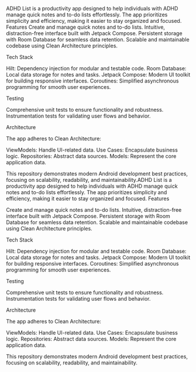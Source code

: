 ADHD List is a productivity app designed to help individuals with ADHD manage quick notes and to-do lists effortlessly. The app prioritizes simplicity and efficiency, making it easier to stay organized and focused.
Features
Create and manage quick notes and to-do lists.
Intuitive, distraction-free interface built with Jetpack Compose.
Persistent storage with Room Database for seamless data retention.
Scalable and maintainable codebase using Clean Architecture principles.

Tech Stack

Hilt: Dependency injection for modular and testable code.
Room Database: Local data storage for notes and tasks.
Jetpack Compose: Modern UI toolkit for building responsive interfaces.
Coroutines: Simplified asynchronous programming for smooth user experiences.

Testing

Comprehensive unit tests to ensure functionality and robustness.
Instrumentation tests for validating user flows and behavior.

Architecture

The app adheres to Clean Architecture: 

ViewModels: Handle UI-related data.
Use Cases: Encapsulate business logic.
Repositories: Abstract data sources.
Models: Represent the core application data.

This repository demonstrates modern Android development best practices, focusing on scalability, readability, and maintainability.ADHD List is a productivity app designed to help individuals with ADHD manage quick notes and to-do lists effortlessly. The app prioritizes simplicity and efficiency, making it easier to stay organized and focused.
Features

Create and manage quick notes and to-do lists.
Intuitive, distraction-free interface built with Jetpack Compose.
Persistent storage with Room Database for seamless data retention.
Scalable and maintainable codebase using Clean Architecture principles.

Tech Stack

Hilt: Dependency injection for modular and testable code.
Room Database: Local data storage for notes and tasks.
Jetpack Compose: Modern UI toolkit for building responsive interfaces.
Coroutines: Simplified asynchronous programming for smooth user experiences.

Testing

Comprehensive unit tests to ensure functionality and robustness.
Instrumentation tests for validating user flows and behavior.

Architecture

The app adheres to Clean Architecture:

ViewModels: Handle UI-related data.
Use Cases: Encapsulate business logic.
Repositories: Abstract data sources.
Models: Represent the core application data.

This repository demonstrates modern Android development best practices, focusing on scalability, readability, and maintainability.
